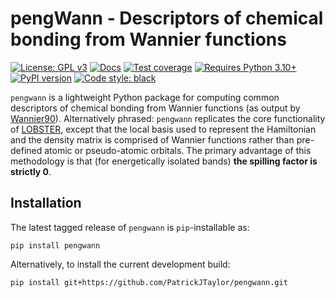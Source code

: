 # pengWann - Descriptors of chemical bonding from Wannier functions

[![License: GPL v3](https://img.shields.io/badge/License-GPLv3-blue.svg)](https://www.gnu.org/licenses/gpl-3.0)
[![Docs](https://readthedocs.org/projects/pengwann/badge/?version=latest)](https://pengwann.readthedocs.io/en/latest/)
[![Test coverage](https://api.codeclimate.com/v1/badges/10626c706c7877d2af47/test_coverage)](https://codeclimate.com/github/PatrickJTaylor/pengWann/test_coverage)
[![Requires Python 3.10+](https://img.shields.io/badge/Python-3.10+-blue.svg?logo=python&logoColor=white)](https://python.org/downloads)
[![PyPI version](https://badge.fury.io/py/pengwann.svg)](https://badge.fury.io/py/pengwann)
[![Code style: black](https://img.shields.io/badge/code%20style-black-000000.svg)](https://github.com/psf/black)

`pengwann` is a lightweight Python package for computing common descriptors of chemical bonding from Wannier functions (as output by [Wannier90](https://wannier.org/)). Alternatively phrased: `pengwann` replicates the core functionality of [LOBSTER](http://www.cohp.de/), except that the local basis used to represent the Hamiltonian and the density matrix is comprised of Wannier functions rather than pre-defined atomic or pseudo-atomic orbitals. The primary advantage of this methodology is that (for energetically isolated bands) **the spilling factor is strictly 0**.

## Installation

The latest tagged release of `pengwann` is `pip`-installable as:

```
pip install pengwann
```

Alternatively, to install the current development build:

```
pip install git+https://github.com/PatrickJTaylor/pengwann.git
```
